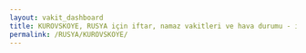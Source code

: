 ```yaml
---
layout: vakit_dashboard
title: KUROVSKOYE, RUSYA için iftar, namaz vakitleri ve hava durumu - ilçe/eyalet seç
permalink: /RUSYA/KUROVSKOYE/
---
```


<script type="text/javascript">
  var GLOBAL_COUNTRY = 'RUSYA';
  var GLOBAL_CITY = 'KUROVSKOYE';
  var GLOBAL_STATE = '';
  var lat = 72;
  var lon = 21;
</script>
